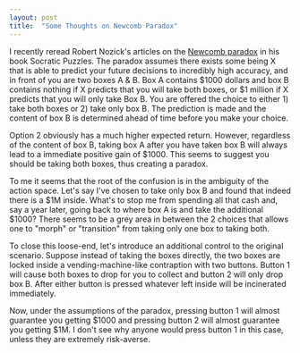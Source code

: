 ```yaml
---
layout: post
title:  "Some Thoughts on Newcomb Paradox"
---
```


I recently reread Robert Nozick's articles on the [Newcomb paradox](https://en.wikipedia.org/wiki/Newcomb%27s_paradox) in his book Socratic Puzzles. The paradox assumes there exists some being X that is able to predict your future decisions to incredibly high accuracy, and in front of you are two boxes A & B. Box A contains $1000 dollars and box B contains nothing if X predicts that you will take both boxes, or $1 million if X predicts that you will only take Box B. You are offered the choice to either 1) take both boxes or 2) take only box B. The prediction is made and the content of box B is determined ahead of time before you make your choice.

Option 2 obviously has a much higher expected return. However, regardless of the content of box B, taking box A after you have taken box B will always lead to a immediate positive gain of $1000. This seems to suggest you should be taking both boxes, thus creating a paradox.

To me it seems that the root of the confusion is in the ambiguity of the action space. Let's say I've chosen to take only box B and found that indeed there is a $1M inside. What's to stop me from spending all that cash and, say a year later, going back to where box A is and take the additional $1000? There seems to be a grey area in between the 2 choices that allows one to "morph" or "transition" from taking only one box to taking both.

To close this loose-end, let's introduce an additional control to the original scenario. Suppose instead of taking the boxes directly, the two boxes are locked inside a vending-machine-like contraption with two buttons. Button 1 will cause both boxes to drop for you to collect and button 2 will only drop box B. After either button is pressed whatever left inside will be incinerated immediately.

Now, under the assumptions of the paradox, pressing button 1 will almost guarantee you getting $1000 and pressing button 2 will almost guarantee you getting $1M. I don't see why anyone would press button 1 in this case, unless they are extremely risk-averse.
